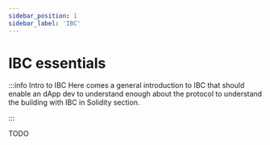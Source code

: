 ```yaml
---
sidebar_position: 1
sidebar_label: 'IBC'
---
```


# IBC essentials

:::info Intro to IBC
Here comes a general introduction to IBC that should enable an dApp dev to understand enough about the protocol to understand the building with IBC in Solidity section.

:::

TODO